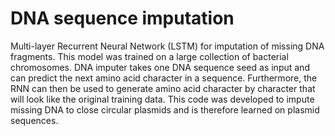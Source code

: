 # DNA sequence imputation

Multi-layer Recurrent Neural Network (LSTM) for imputation of missing DNA fragments. This model was trained on a large collection of bacterial chromosomes. DNA imputer takes one DNA sequence seed as input and can predict the next amino acid character in a sequence. Furthermore, the RNN can then be used to generate amino acid character by character that will look like the original training data. This code was developed to impute missing DNA to close circular plasmids and is therefore learned on plasmid sequences. 
